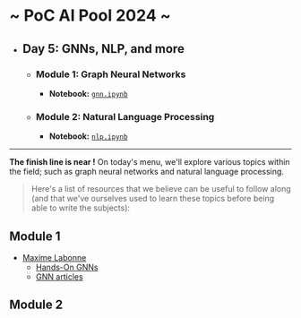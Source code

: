 # ~ PoC AI Pool 2024 ~

- ## Day 5: GNNs, NLP, and more
  - ### Module 1: Graph Neural Networks
    - **Notebook:** [`gnn.ipynb`](./gnn.ipynb)
  - ### Module 2: Natural Language Processing
    - **Notebook:** [`nlp.ipynb`](./nlp.ipynb)

---

**The finish line is near !**
On today's menu, we'll explore various topics within the field; such as graph neural networks and natural language processing.

> Here's a list of resources that we believe can be useful to follow along (and that we've ourselves used to learn these topics before being able to write the subjects):

## Module 1

- [Maxime Labonne](https://mlabonne.github.io/blog/)
  - [Hands-On GNNs](https://mlabonne.github.io/blog/book.html)
  - [GNN articles](https://mlabonne.github.io/blog/posts/2022_02_20_Graph_Convolution_Network.html)

## Module 2
